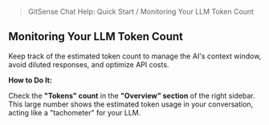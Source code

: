 <!--
Component: Quick Start - Monitoring Your LLM Token Count
Block-UUID: 4f4a0f09-17b9-44af-8217-7c4bb0d771a9
Parent-UUID: N/A
Version: 1.0.0
Description: Quick start guide for monitoring LLM token count to manage context and optimize costs.
Language: Markdown
Created-at: 2025-07-29T23:08:24.529Z
Authors: Gemini 2.5 Flash Thinking (v1.0.0)
-->


> GitSense Chat Help: Quick Start / Monitoring Your LLM Token Count

## Monitoring Your LLM Token Count

Keep track of the estimated token count to manage the AI's context window, avoid diluted responses, and optimize API costs.

**How to Do It:**

Check the **"Tokens" count** in the **"Overview" section** of the right sidebar. This large number shows the estimated token usage in your conversation, acting like a "tachometer" for your LLM.
